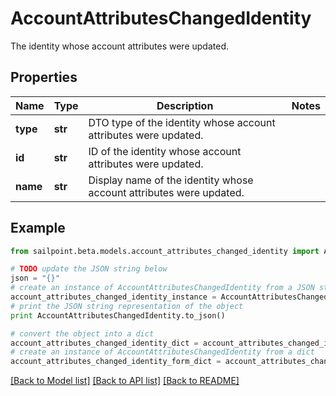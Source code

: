 # AccountAttributesChangedIdentity

The identity whose account attributes were updated.

## Properties

Name | Type | Description | Notes
------------ | ------------- | ------------- | -------------
**type** | **str** | DTO type of the identity whose account attributes were updated. | 
**id** | **str** | ID of the identity whose account attributes were updated. | 
**name** | **str** | Display name of the identity whose account attributes were updated. | 

## Example

```python
from sailpoint.beta.models.account_attributes_changed_identity import AccountAttributesChangedIdentity

# TODO update the JSON string below
json = "{}"
# create an instance of AccountAttributesChangedIdentity from a JSON string
account_attributes_changed_identity_instance = AccountAttributesChangedIdentity.from_json(json)
# print the JSON string representation of the object
print AccountAttributesChangedIdentity.to_json()

# convert the object into a dict
account_attributes_changed_identity_dict = account_attributes_changed_identity_instance.to_dict()
# create an instance of AccountAttributesChangedIdentity from a dict
account_attributes_changed_identity_form_dict = account_attributes_changed_identity.from_dict(account_attributes_changed_identity_dict)
```
[[Back to Model list]](../README.md#documentation-for-models) [[Back to API list]](../README.md#documentation-for-api-endpoints) [[Back to README]](../README.md)


